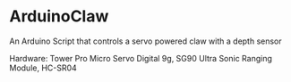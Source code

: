 # ArduinoClaw
An Arduino Script that controls a servo powered claw with a depth sensor

Hardware: 
Tower Pro Micro Servo Digital 9g, SG90
Ultra Sonic Ranging Module, HC-SR04

